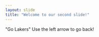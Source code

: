 ```yaml
---
layout: slide
title: "Welcome to our second slide!"
---
```

"Go Lakers"
Use the left arrow to go back!
